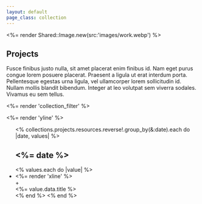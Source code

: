 ```yaml
---
layout: default
page_class: collection
---
```


<section class="landing">
  <div class="hero">
    <%= render Shared::Image.new(src:'images/work.webp') %>
  </div>
  <div class="intro">
    <h1 class="title">Projects</h1>
    <p>Fusce finibus justo nulla, sit amet placerat enim finibus id. Nam eget purus congue lorem posuere placerat. Praesent a ligula ut erat interdum porta. Pellentesque egestas urna ligula, vel ullamcorper lorem sollicitudin id. Nullam mollis blandit bibendum. Integer at leo volutpat sem viverra sodales. Vivamus eu sem tellus.</p>
  </div>
</section>

<%= render 'collection_filter' %>

<section class="center">
  <div class="list">
    <%= render 'yline' %>
    <ul>  
      <% collections.projects.resources.reverse!.group_by(&:date).each do |date, values| %>
        <h2 class="heading"><%= date %></h2>
        <% values.each do |value| %>
          <li>
            <div class="item" >
              <%= render 'xline' %>
              <div class="plus">+</div>
              <%= value.data.title %>
            </div>
          </li>  
        <% end %>
      <% end %>
    </ul>
  </div>
</section>
